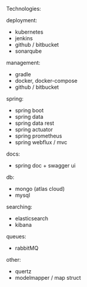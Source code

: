 
Technologies: 

deployment:
* kubernetes
* jenkins
* github / bitbucket
* sonarqube

management:
* gradle
* docker, docker-compose
* github / bitbucket

spring:
* spring boot
* spring data
* spring data rest
* spring actuator
* spring prometheus
* spring webflux / mvc

docs:
* spring doc + swagger ui

db:
* mongo (atlas cloud)
* mysql

searching:
* elasticsearch
* kibana

queues:
* rabbitMQ


other:
* quertz
* modelmapper / map struct






